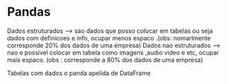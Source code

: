 # Pandas

Dados estruturados --> sao dados que posso colocar em tabelas ou seja dados com definicoes e info, ocupar menos espaco .(obs: nomarlmente corresponde 20% dos dados de uma empresa)
Dados nao estruturados --> nao e possivel colocar em tabela como imagens ,audio video e etc, ocupar mais espaco. (obs : corresponde a 80% dos dados de uma empresa)

Tabelas com dados o panda apelida de DataFrame  
